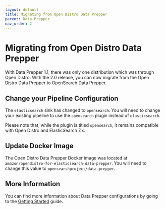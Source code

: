 ```yaml
---
layout: default
title: Migrating from Open Distro Data Prepper
parent: Data Prepper
nav_order: 2
---
```


# Migrating from Open Distro Data Prepper

With Data Prepper 1.1, there was only one distribution which was through Open Distro. With the 2.0 release, you can now migrate from the Open Distro Data Prepper to OpenSearch Data Prepper.

## Change your Pipeline Configuration

The `elasticsearch` sink has changed to `opensearch`. You will need to change your existing pipeline to use the `opensearch` plugin instead of `elasticsearch`.

Please note that, while the plugin is titled `opensearch`, it remains compatible with Open Distro and ElasticSearch 7.x.

## Update Docker Image

The Open Distro Data Prepper Docker image was located at `amazon/opendistro-for-elasticsearch-data-prepper`. You will need to change this value to `opensearchproject/data-prepper`.

## More Information

You can find more information about Data Prepper configurations by going to the [Getting Started](getting_started.md) guide.